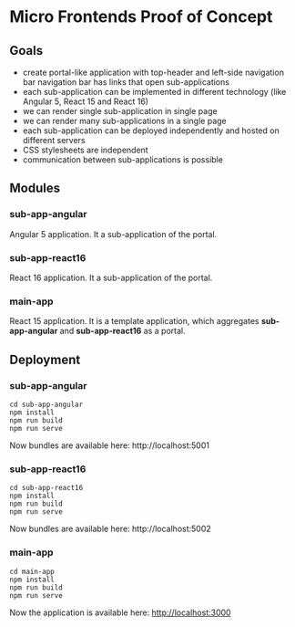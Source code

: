 # Micro Frontends Proof of Concept

## Goals

- create portal-like application with top-header and left-side navigation bar
  navigation bar has links that open sub-applications
- each sub-application can be implemented in different technology (like Angular 5, React 15 and React 16)
- we can render single sub-application in single page
- we can render many sub-applications in a single page
- each sub-application can be deployed independently and hosted on different servers
- CSS stylesheets are independent
- communication between sub-applications is possible

## Modules

### sub-app-angular

Angular 5 application. It a sub-application of the portal.

### sub-app-react16

React 16 application. It a sub-application of the portal.

### main-app

React 15 application. It is a template application, which aggregates **sub-app-angular** and **sub-app-react16** as a portal.

## Deployment

### sub-app-angular

```
cd sub-app-angular
npm install
npm run build
npm run serve
```

Now bundles are available here: http://localhost:5001

### sub-app-react16

```
cd sub-app-react16
npm install
npm run build
npm run serve
```

Now bundles are available here: http://localhost:5002

### main-app

```
cd main-app
npm install
npm run build
npm run serve
```

Now the application is available here: [http://localhost:3000](http://localhost:3000)

